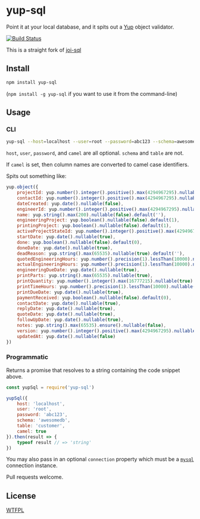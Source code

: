 # yup-sql

Point it at your local database, and it spits out a [Yup](https://github.com/jquense/yup) object validator.

[![Build Status](https://travis-ci.org/daytonlowell/yup-sql.svg?branch=master)](https://travis-ci.org/daytonlowell/yup-sql)

This is a straight fork of [joi-sql](https://github.com/TehShrike/joi-sql)

## Install

```sh
npm install yup-sql
```

(`npm install -g yup-sql` if you want to use it from the command-line)

## Usage

### CLI

```sh
yup-sql --host=localhost --user=root --password=abc123 --schema=awesomedb --table=customer --camel
```

`host`, `user`, `password`, and `camel` are all optional.  `schema` and `table` are not.

If `camel` is set, then column names are converted to camel case identifiers.

Spits out something like:

```js
yup.object({
	projectId: yup.number().integer().positive().max(4294967295).nullable(false),
	contactId: yup.number().integer().positive().max(4294967295).nullable(false),
	dateCreated: yup.date().nullable(false),
	engineerId: yup.number().integer().positive().max(4294967295).nullable(true),
	name: yup.string().max(200).nullable(false).default(''),
	engineeringProject: yup.boolean().nullable(false).default(1),
	printingProject: yup.boolean().nullable(false).default(1),
	activeProjectStateId: yup.number().integer().positive().max(4294967295).nullable(false),
	startDate: yup.date().nullable(true),
	done: yup.boolean().nullable(false).default(0),
	doneDate: yup.date().nullable(true),
	deadReason: yup.string().max(65535).nullable(true).default(''),
	quotedEngineeringHours: yup.number().precision(1).lessThan(10000).nullable(true).default(0),
	actualEngineeringHours: yup.number().precision(1).lessThan(10000).nullable(true).default(0),
	engineeringDueDate: yup.date().nullable(true),
	printParts: yup.string().max(65535).nullable(true),
	printQuantity: yup.number().integer().max(16777215).nullable(true).default(1),
	printTimeHours: yup.number().precision(1).lessThan(10000).nullable(true).default(0),
	printDueDate: yup.date().nullable(true),
	paymentReceived: yup.boolean().nullable(false).default(0),
	contactDate: yup.date().nullable(true),
	replyDate: yup.date().nullable(true),
	quoteDate: yup.date().nullable(true),
	followUpDate: yup.date().nullable(true),
	notes: yup.string().max(65535).ensure().nullable(false),
	version: yup.number().integer().positive().max(4294967295).nullable(false).default(1),
	updatedAt: yup.date().nullable(false)
})
```

### Programmatic

Returns a promise that resolves to a string containing the code snippet above.

```js
const yupSql = require('yup-sql')

yupSql({
    host: 'localhost',
    user: 'root',
    password: 'abc123',
    schema: 'awesomedb',
    table: 'customer',
    camel: true
}).then(result => {
	typeof result // => 'string'
})
```

You may also pass in an optional `connection` property which must be a [`mysql`](https://github.com/mysqljs/mysql) connection instance.

Pull requests welcome.

## License

[WTFPL](http://wtfpl2.com/)

